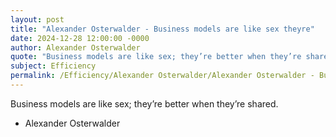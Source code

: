 ```yaml
---
layout: post
title: "Alexander Osterwalder - Business models are like sex theyre"
date: 2024-12-28 12:00:00 -0000
author: Alexander Osterwalder
quote: "Business models are like sex; they’re better when they’re shared."
subject: Efficiency
permalink: /Efficiency/Alexander Osterwalder/Alexander Osterwalder - Business models are like sex theyre
---
```


Business models are like sex; they’re better when they’re shared.

- Alexander Osterwalder
